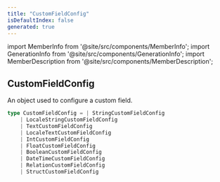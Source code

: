```yaml
---
title: "CustomFieldConfig"
isDefaultIndex: false
generated: true
---
```

<!-- This file was generated from the Vendure source. Do not modify. Instead, re-run the "docs:build" script -->
import MemberInfo from '@site/src/components/MemberInfo';
import GenerationInfo from '@site/src/components/GenerationInfo';
import MemberDescription from '@site/src/components/MemberDescription';


## CustomFieldConfig

<GenerationInfo sourceFile="packages/core/src/config/custom-field/custom-field-types.ts" sourceLine="237" packageName="@vendure/core" />

An object used to configure a custom field.

```ts title="Signature"
type CustomFieldConfig = | StringCustomFieldConfig
    | LocaleStringCustomFieldConfig
    | TextCustomFieldConfig
    | LocaleTextCustomFieldConfig
    | IntCustomFieldConfig
    | FloatCustomFieldConfig
    | BooleanCustomFieldConfig
    | DateTimeCustomFieldConfig
    | RelationCustomFieldConfig
    | StructCustomFieldConfig
```
